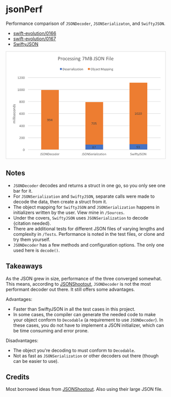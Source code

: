 # jsonPerf

Performance comparison of `JSONDecoder`, `JSONSerializaton`, and `SwiftyJSON`.
- [swift-evolution/0166](https://github.com/apple/swift-evolution/blob/master/proposals/0166-swift-archival-serialization.md)
- [swift-evolution/0167](https://github.com/apple/swift-evolution/blob/master/proposals/0167-swift-encoders.md)
- [SwiftyJSON](https://github.com/SwiftyJSON/SwiftyJSON)

![perf graph](https://github.com/quanvo87/jsonPerf/blob/master/Assets/chart.png)

## Notes
* `JSONDecoder` decodes and returns a struct in one go, so you only see one bar for it.
* For `JSONSerialization` and `SwiftyJSON`, separate calls were made to decode the data, then create a struct from it.
* The object mapping for `SwiftyJSON` and `JSONSerialization` happens in initializers written by the user. View mine in `/Sources`.
* Under the covers, `SwiftyJSON` uses `JSONSerialization` to decode {citation needed}.
* There are additional tests for different JSON files of varying lengths and complexity in `/Tests`. Performance is noted in the test files, or clone and try them yourself.
* `JSONDecoder` has a few methods and configuration options. The only one used here is `decode()`.

## Takeaways
As the JSON grew in size, performance of the three converged somewhat. This means, according to [JSONShootout](https://github.com/bwhiteley/JSONShootout), `JSONDecoder` is not the most performant decoder out there. It still offers some advantages.

Advantages:
- Faster than SwiftyJSON in all the test cases in this project.
- In some cases, the compiler can generate the needed code to make your object conform to `Decodable` (a requirement to use `JSONDecoder`). In these cases, you do not have to implement a JSON initializer, which can be time consuming and error prone.

Disadvantages:
- The object you're decoding to must conform to `Decodable`.
- Not as fast as `JSONSerialization` or other decoders out there (though can be easier to use).

## Credits
Most borrowed ideas from [JSONShootout](https://github.com/bwhiteley/JSONShootout). Also using their large JSON file.
